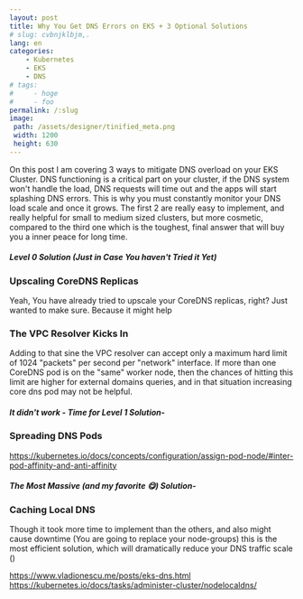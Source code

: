```yaml
---
layout: post
title: Why You Get DNS Errors on EKS + 3 Optional Solutions 
# slug: cvbnjklbjm,.
lang: en
categories:
    - Kubernetes
    - EKS
    - DNS
# tags:
#     - hoge
#     - foo
permalink: /:slug 
image:
 path: /assets/designer/tinified_meta.png
 width: 1200
 height: 630
---
```


On this post I am covering 3 ways to mitigate DNS overload on your EKS Cluster. DNS functioning is a critical part on your cluster, if the DNS system won't handle the load, DNS requests will time out and the apps will start splashing DNS errors. This is why you must constantly monitor your DNS load scale and once it grows. The first 2 are really easy to implement, and really helpful for small to medium sized clusters, but more cosmetic, compared to the third one which is the toughest, final answer that will buy you a inner peace for long time.


##### Level 0 Solution (Just in Case You haven't Tried it Yet)
### Upscaling CoreDNS Replicas

Yeah, You have already tried to upscale your CoreDNS replicas, right? Just wanted to make sure. Because it might help


### The VPC Resolver Kicks In

Adding to that sine the VPC resolver can accept only a maximum hard limit of 1024 "packets" per second per "network" interface. If more than one CoreDNS pod is on the "same" worker node, then the chances of hitting this limit are higher for external domains queries, and in that situation increasing core dns pod may not be helpful.


##### It didn't work - Time for Level 1 Solution-
### Spreading DNS Pods 

https://kubernetes.io/docs/concepts/configuration/assign-pod-node/#inter-pod-affinity-and-anti-affinity

##### The Most Massive (and my favorite :yum:) Solution-
### Caching Local DNS

Though it took more time to implement than the others, and also might cause downtime (You are going to replace your node-groups) this is the most efficient solution, which will dramatically reduce your DNS traffic scale ()

<!-- https://aws.amazon.com/blogs/containers/eks-dns-at-scale-and-spikeiness/ -->
https://www.vladionescu.me/posts/eks-dns.html
https://kubernetes.io/docs/tasks/administer-cluster/nodelocaldns/

<!-- 


## The Problem with That Solution 

While I saw bare metal kubernetes cluster handling massive DNS traffic through a handful of coreDNS pods, with EKS things seem to change a bit - a new player enters the scene - 

### Why Can't I Just Upscale the CoreDNS Replicas

This might help, 



### Level 1 Solution - Pod anti-affinity


### What if it's Still not Enough? 
 -->

